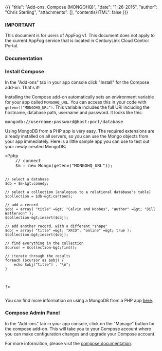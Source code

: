 {{{
  "title": "Add-ons: Compose (MONGOHQ)",
  "date": "1-26-2015",
  "author": "Chris Sterling",
  "attachments": [],
  "contentIsHTML": false
}}}

### IMPORTANT

This document is for users of AppFog v1. This document does not apply to the current AppFog service that is located in CenturyLink Cloud Control Portal.

### Documentation

<h3>Install Compose</h3>
<p>In the "Add-ons" tab in your app console click "Install" for the Compose add-on. That's it!</p>
<p>Installing the Compose add-on automatically sets an environment variable for your app called <code>MONGOHQ_URL</code>. You can access this in your code with <code>getenv(["MONGOHQ_URL")</code>. This variable includes the full URI including the hostname, database path, username and password. It looks like this:</p>
<pre>mongodb://username:password@host:port/database
</pre>
<p>Using MongoDB from a PHP app is very easy. The required extensions are already installed on all servers, so you can use the Mongo objects from your app immediately. Here is a little sample app you can use to test out your newly created MongoDB:</p>
<pre>&lt;?php
    // connect
    $m = new Mongo(getenv("MONGOHQ_URL"));

    // select a database
    $db = $m-&gt;comedy;

    // select a collection (analogous to a relational database's table)
    $collection = $db-&gt;cartoons;

    // add a record
    $obj = array( "title" =&gt; "Calvin and Hobbes", "author" =&gt; "Bill Watterson" );
    $collection-&gt;insert($obj);

    // add another record, with a different "shape"
    $obj = array( "title" =&gt; "XKCD", "online" =&gt; true );
    $collection-&gt;insert($obj);

    // find everything in the collection
    $cursor = $collection-&gt;find();

    // iterate through the results
    foreach ($cursor as $obj) {
        echo $obj["title"] . "\n";
    }
?&gt;
</pre>
<p>You can find more information on using a MongoDB from a PHP app <a href="http://php.net/manual/en/class.mongodb.php">here</a>.</p>
<h3>Compose Admin Panel</h3>
<p>In the "Add-ons" tab in your app console, click on the "Manage" button for the compose add-on. This will take you to your Compose account where you can make configuration changes and upgrade your Compose account.</p>
<p>For more information, please visit the <a href="https://docs.compose.io/getting-started/compose.html">compose documentation</a>.</p>

